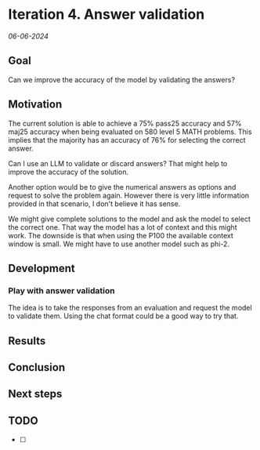 # Iteration 4. Answer validation

_06-06-2024_

## Goal

Can we improve the accuracy of the model by validating the answers?

## Motivation

The current solution is able to achieve a 75% pass25 accuracy and 57% maj25 accuracy when being evaluated
on 580 level 5 MATH problems. This implies that the majority has an accuracy of 76% for selecting the
correct answer.

Can I use an LLM to validate or discard answers? That might help to improve the accuracy of the solution.

Another option would be to give the numerical answers as options and request to solve the problem again.
However there is very little information provided in that scenario, I don't believe it has sense.

We might give complete solutions to the model and ask the model to select the correct one. That way
the model has a lot of context and this might work. The downside is that when using the P100 the
available context window is small. We might have to use another model such as phi-2.

## Development

### Play with answer validation

The idea is to take the responses from an evaluation and request the model to validate them. Using the
chat format could be a good way to try that.

## Results

## Conclusion

## Next steps

## TODO

- [ ]
